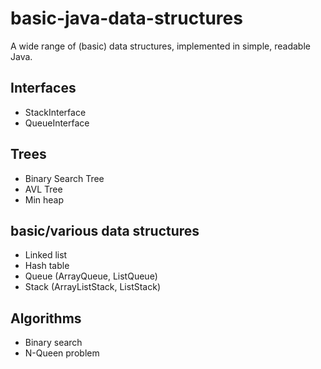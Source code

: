 # basic-java-data-structures

A wide range of (basic) data structures, implemented in simple, readable Java.

## Interfaces
* StackInterface<T>
* QueueInterface<T>

## Trees
* Binary Search Tree
* AVL Tree
* Min heap

## basic/various data structures
* Linked list
* Hash table
* Queue (ArrayQueue, ListQueue)
* Stack (ArrayListStack, ListStack)

## Algorithms
* Binary search
* N-Queen problem
